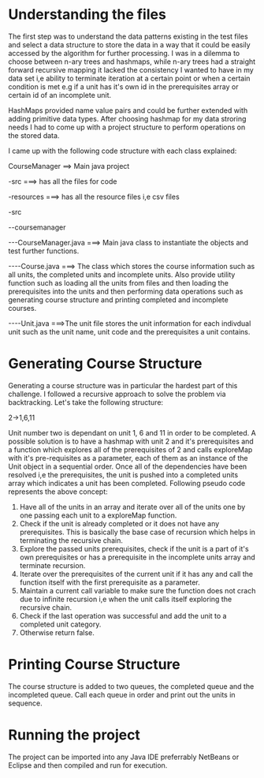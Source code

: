 
Understanding the files
============================

The first step was to understand the data patterns existing in the test files and select a data structure to store the data in a way that it could be easily accessed by the algorithm for further processing. I was in a dilemma to choose between n-ary trees and hashmaps, while n-ary trees had a straight forward recursive mapping it lacked the consistency I wanted to have in my data set i,e ability to terminate iteration at a certain point or when a certain condition is met e.g if a unit has it's own id in the prerequisites array or certain id of an incomplete unit.

HashMaps provided name value pairs and could be further extended with adding primitive data types. After choosing hashmap for my data stroring needs I had to come up with a project structure to perform operations on the stored data.


I came up with the following code structure with each class explained:

CourseManager  ==> Main java project

-src       ===> has all the files for code

-resources ===> has all the resource files i,e csv files

-src

--coursemanager

---CourseManager.java  ===> Main java class to instantiate the objects and test further functions.

----Course.java    ===> The class which stores the course information such as all units, the completed units and incomplete units. Also provide utility function such as loading all the units from files and then loading the prerequisites into the units and then performing data operations such as generating course structure and printing completed and incomplete courses.

----Unit.java     ===>The unit file stores the unit information for each indivdual unit such as the unit name, unit code and the prerequisites a unit contains.


Generating Course Structure
=============================
Generating a course structure was in particular the hardest part of this challenge. I followed a recursive approach to solve the problem via backtracking. Let's take the following structure:

2->1,6,11

Unit number two is dependant on unit 1, 6 and 11 in order to be completed. A possible solution is to have a hashmap with unit 2 and it's prerequisites and a function which explores all of the prerequisites of 2 and calls exploreMap with it's pre-requisites as a parameter, each of them as an instance of the Unit object in a sequential order. Once all of the dependencies have been resolved i,e the prerequisites, the unit is pushed into a completed units array which indicates a unit has been completed. Following pseudo code represents the above concept:

1. Have all of the units in an array and iterate over all of the units one by one passing each unit to a exploreMap function.
2. Check if the unit is already completed or it does not have any prerequisites. This is basically the base case of recursion which helps in terminating the recursive chain.
3. Explore the passed units prerequisites, check if the unit is a part of it's own prerequisites or has a prerequisite in the incomplete units array and terminate recursion.
3. Iterate over the prerequisites of the current unit if it has any and call the function itself with the first prerequisite as a parameter.
4. Maintain a current call variable to make sure the function does not crach due to infinite recursion i,e when the unit calls itself exploring the recursive chain.
5. Check if the last operation was successful and add the unit to a completed unit category.
6. Otherwise return false.

Printing Course Structure
==========================
The course structure is added to two queues, the completed queue and the incompleted queue. Call each queue in order and print out the units in sequence.


Running the project
===================

The project can be imported into any Java IDE preferrably NetBeans or Eclipse and then compiled and run for execution.
